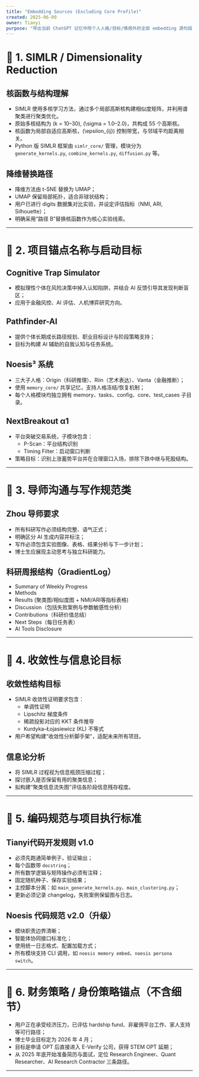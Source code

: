 ```yaml
---
title: "Embedding Sources (Excluding Core Profile)"
created: 2025-06-09
owner: Tianyi
purpose: "导出当前 ChatGPT 记忆中除个人人格/目标/情感外的全部 embedding 源句段，用于外挂记忆系统管理"
---
```


# 📁 1. SIMLR / Dimensionality Reduction

## 核函数与结构理解
- SIMLR 使用多核学习方法，通过多个局部高斯核构建相似度矩阵，并利用谱聚类进行聚类优化。
- 原始多核结构为 \(k = 10–30\), \(\sigma = 1.0–2.0\)，共构成 55 个高斯核。
- 核函数为局部自适应高斯核，\(\epsilon_{ij}\) 控制带宽，与邻域平均距离相关。
- Python 版 SIMLR 框架由 `simlr_core/` 管理，模块分为 `generate_kernels.py`, `combine_kernels.py`, `diffusion.py` 等。

## 降维替换路径
- 降维方法由 t-SNE 替换为 UMAP；
- UMAP 保留局部拓扑，适合非球状结构；
- 用户已进行 digits 数据集对比实验，并设定评估指标（NMI, ARI, Silhouette）；
- 明确采用“路径 B”替换核函数作为核心实验线索。

---

# 📁 2. 项目锚点名称与启动目标

## Cognitive Trap Simulator
- 模拟理性个体在风险决策中掉入认知陷阱，并结合 AI 反馈引导其发现判断盲区；
- 应用于金融风控、AI 评估、人机博弈研究方向。

## Pathfinder-AI
- 提供个体长期成长路径规划、职业目标设计与阶段策略支持；
- 目标为构建 AI 辅助的自我认知与任务系统。

## Noesis³ 系统
- 三大子人格：Origin（科研推理）、Riin（艺术表达）、Vanta（金融推断）；
- 使用 `memory_core/` 共享记忆，支持人格冻结/恢复机制；
- 每个人格模块均独立拥有 memory、tasks、config、core、test_cases 子目录。

## NextBreakout α1
- 平台突破交易系统，子模块包含：
  - P-Scan：平台结构识别
  - Timing Filter：启动窗口判断
- 策略目标：识别上涨蓄势平台并在合理窗口入场，排除下跌中继与死股结构。

---

# 📁 3. 导师沟通与写作规范类

## Zhou 导师要求
- 所有科研写作必须结构完整、语气正式；
- 明确区分 AI 生成内容并标注；
- 写作必须包含实验图像、表格、结果分析与下一步计划；
- 博士生应展现主动思考与独立科研能力。

## 科研周报结构（GradientLog）
- Summary of Weekly Progress
- Methods
- Results (聚类图/相似度图 + NMI/ARI等指标表格)
- Discussion（包括失败案例与参数敏感性分析）
- Contributions（科研价值总结）
- Next Steps（每日任务表）
- AI Tools Disclosure

---

# 📁 4. 收敛性与信息论目标

## 收敛性结构目标
- SIMLR 收敛性证明要求包含：
  - 单调性证明
  - Lipschitz 梯度条件
  - 稀疏投影对应的 KKT 条件推导
  - Kurdyka–Łojasiewicz (KL) 不等式
- 用户希望构建“收敛性分析脚手架”，适配未来所有项目。

## 信息论分析
- 将 SIMLR 过程视为信息瓶颈压缩过程；
- 探讨嵌入是否保留有用的聚类信息；
- 拟构建“聚类信息流失图”评估各阶段信息残存程度。

---

# 📁 5. 编码规范与项目执行标准

## Tianyi代码开发规则 v1.0
- 必须先跑通简单例子，验证输出；
- 每个函数带 `docstring`；
- 所有数学逻辑与矩阵操作必须有注释；
- 固定随机种子、保存实验结果；
- 主控脚本分离：如 `main_generate_kernels.py`、`main_clustering.py`；
- 更新必须记录 changelog，失败案例保留图与日志。

## Noesis 代码规范 v2.0（升级）
- 模块职责边界清晰；
- 智能体协同接口标准化；
- 使用统一日志格式、配置加载方式；
- 所有模块支持 CLI 调用，如 `noesis memory embed`、`noesis persona switch`。

---

# 📁 6. 财务策略 / 身份策略锚点（不含细节）

- 用户正在承受经济压力，已评估 hardship fund、非雇佣平台工作、家人支持等可行路径；
- 博士毕业目标定为 2026 年 4 月；
- 目标是申请 OPT 后直接进入 E-Verify 公司，获得 STEM OPT 延期；
- 从 2025 年底开始准备简历与面试，定位 Research Engineer、Quant Researcher、AI Research Contractor 三条路径。

---
